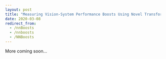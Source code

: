 ```yaml
---
layout: post
title: "Measuring Vision-System Performance Boosts Using Novel Transformations"
date: 2020-03-08
redirect_from:
  - /nnBoosts
  - /nnboosts
  - /NNBoosts
---
```

More coming soon...
